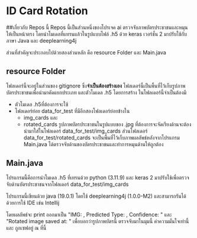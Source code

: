 # ID Card Rotation
##เกี่ยวกับ Repos นี้
Repos นี้เป็นส่วนหนึ่งของโปรเจค ai ตรวจจับภาพบัตรประชาชนและหมุนให้เป็นหน้าตรง โดยนำโมเดลที่แทรนแล้วในรูปแบบไฟล์ .h5 ด้วย keras เวอร์ชั่น 2 มาปรับใช้กับภาษา Java และ deeplearning4j

ส่วนที่สำคัญจะประกอบไปด้วยสองส่วนหลัก คือ resource Folder และ Main.java

## resource Folder 
โฟลเดอร์นี้จะอยู่ในส่วนของ gitignore ซึ่ง**จำเป็นต้องสร้างเอง** 
โฟลเดอร์นี้เป็นพื้นที่ไว้เก็บรูปภาพบัตรประชาชนเพื่อนำมาคัดแยกประเภท และตัวโมเดล .h5 โดยการสร้าง ในโฟลเดอร์นี้จำเป็นต้องมี
 - ตัวโมเดล .h5ที่ต้องการจะใช้
 - โฟลเดอร์ย่อย data_for_test ที่มีอีกสองโฟลเดอร์ย่อยข้างใน
     - img_cards และ
     - rotated_cards
รูปภาพบัตรประชาชนในรูปแบบของ .jpg ที่ต้องการจะจัดเรียงด้านจะต้องนำมาใส่ในโฟลเดอร์ data_for_test/img_cards ส่วนโฟลเดอร์  data_for_test/rotated_cards จะเป็นพื้นที่ไว้เก็บภาพผลลัพธ์หลังจากโปรแกรม Main.java ได้ตรวจจับด้านของบัตรประชาชนและทำการหมุนด้านให้ถูกต้อง

## Main.java
โปรแกรมนี้คือการนำโมเดล .h5 ที่เทรนด้วย python (3.11.9) และ keras 2 มาปรับใช้เพื่อตรวจจับด้านบัตรประชาชนจากโฟลเดอร์ data_for_test/img_cards

โปรแกรมนี้เขียนด้วย java (19.0.1) โดยใช้ deeplearning4j (1.0.0-M2) และสามารถรันได้ด้วยการใช้ IDE เช่น Intellij 

โดยผลลัพธ์จะ print ออกมาเป็น "IMG: , Predicted Type: , Confidence: " และ "Rotated image saved at: " เพื่อบอกว่ารูปภาพบัตรนี้ ตรวจจับมาในมุมนี้ ค่าความมั่นใจเท่านี้ และ ถูกเซฟอยู่ ณ ที่นี้



